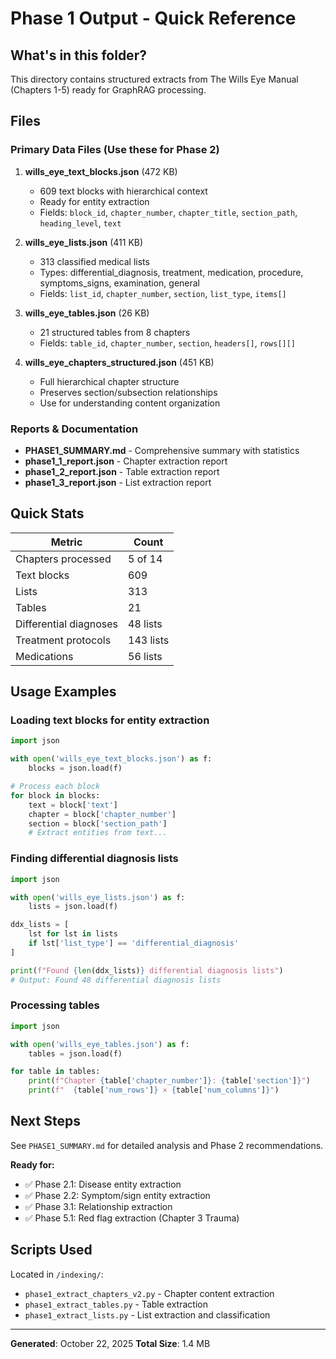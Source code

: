 # Phase 1 Output - Quick Reference

## What's in this folder?

This directory contains structured extracts from The Wills Eye Manual (Chapters 1-5) ready for GraphRAG processing.

## Files

### Primary Data Files (Use these for Phase 2)

1. **wills_eye_text_blocks.json** (472 KB)
   - 609 text blocks with hierarchical context
   - Ready for entity extraction
   - Fields: `block_id`, `chapter_number`, `chapter_title`, `section_path`, `heading_level`, `text`

2. **wills_eye_lists.json** (411 KB)
   - 313 classified medical lists
   - Types: differential_diagnosis, treatment, medication, procedure, symptoms_signs, examination, general
   - Fields: `list_id`, `chapter_number`, `section`, `list_type`, `items[]`

3. **wills_eye_tables.json** (26 KB)
   - 21 structured tables from 8 chapters
   - Fields: `table_id`, `chapter_number`, `section`, `headers[]`, `rows[][]`

4. **wills_eye_chapters_structured.json** (451 KB)
   - Full hierarchical chapter structure
   - Preserves section/subsection relationships
   - Use for understanding content organization

### Reports & Documentation

- **PHASE1_SUMMARY.md** - Comprehensive summary with statistics
- **phase1_1_report.json** - Chapter extraction report
- **phase1_2_report.json** - Table extraction report
- **phase1_3_report.json** - List extraction report

## Quick Stats

| Metric | Count |
|--------|-------|
| Chapters processed | 5 of 14 |
| Text blocks | 609 |
| Lists | 313 |
| Tables | 21 |
| Differential diagnoses | 48 lists |
| Treatment protocols | 143 lists |
| Medications | 56 lists |

## Usage Examples

### Loading text blocks for entity extraction
```python
import json

with open('wills_eye_text_blocks.json') as f:
    blocks = json.load(f)

# Process each block
for block in blocks:
    text = block['text']
    chapter = block['chapter_number']
    section = block['section_path']
    # Extract entities from text...
```

### Finding differential diagnosis lists
```python
import json

with open('wills_eye_lists.json') as f:
    lists = json.load(f)

ddx_lists = [
    lst for lst in lists
    if lst['list_type'] == 'differential_diagnosis'
]

print(f"Found {len(ddx_lists)} differential diagnosis lists")
# Output: Found 48 differential diagnosis lists
```

### Processing tables
```python
import json

with open('wills_eye_tables.json') as f:
    tables = json.load(f)

for table in tables:
    print(f"Chapter {table['chapter_number']}: {table['section']}")
    print(f"  {table['num_rows']} × {table['num_columns']}")
```

## Next Steps

See `PHASE1_SUMMARY.md` for detailed analysis and Phase 2 recommendations.

**Ready for:**
- ✅ Phase 2.1: Disease entity extraction
- ✅ Phase 2.2: Symptom/sign entity extraction
- ✅ Phase 3.1: Relationship extraction
- ✅ Phase 5.1: Red flag extraction (Chapter 3 Trauma)

## Scripts Used

Located in `/indexing/`:
- `phase1_extract_chapters_v2.py` - Chapter content extraction
- `phase1_extract_tables.py` - Table extraction
- `phase1_extract_lists.py` - List extraction and classification

---
**Generated**: October 22, 2025
**Total Size**: 1.4 MB
